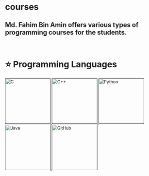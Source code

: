 # courses 

## Md. Fahim Bin Amin offers various types of programming courses for the students.


<br>

# ⭐ Programming Languages



<!-- <h3 align="left">Languages and Tools:</h3>
<p align="left"> <a href="https://www.w3.org/html/" target="_blank"> <img src="https://raw.githubusercontent.com/devicons/devicon/master/icons/html5/html5-original-wordmark.svg" alt="html5" width="50" height="50"/> </a>  <a href="https://www.w3schools.com/css/" target="_blank"> <img src="https://raw.githubusercontent.com/devicons/devicon/master/icons/css3/css3-original-wordmark.svg" alt="css3" width="50" height="50"/> </a> <a href="https://developer.mozilla.org/en-US/docs/Web/JavaScript" target="_blank"> <img src="https://raw.githubusercontent.com/devicons/devicon/master/icons/javascript/javascript-original.svg" alt="javascript" width="50" height="50"/> </a> <a href="https://reactjs.org/" target="_blank"> <img src="https://raw.githubusercontent.com/devicons/devicon/master/icons/react/react-original-wordmark.svg" alt="react" width="50" height="50"/> </a> <a href="https://vuejs.org/" target="_blank"> <img src="https://raw.githubusercontent.com/devicons/devicon/master/icons/vuejs/vuejs-original-wordmark.svg" alt="vue logo" width="50" height="50"/> </a>  
  <a href="https://nodejs.org" target="_blank"> <img src="https://raw.githubusercontent.com/devicons/devicon/master/icons/nodejs/nodejs-original-wordmark.svg" alt="nodejs" width="50" height="50"/> </a>  <a href="https://expressjs.com" target="_blank"> <img src="https://raw.githubusercontent.com/devicons/devicon/master/icons/express/express-original-wordmark.svg" alt="express" width="50" height="50"/> </a>
  <a href="https://www.mongodb.com/" target="_blank"> <img src="https://raw.githubusercontent.com/devicons/devicon/master/icons/mongodb/mongodb-original-wordmark.svg" alt="sequelize" width="50" height="50"/> </a> <a href="https://sequelize.org/" target="_blank"> <img src="https://raw.githubusercontent.com/devicons/devicon/master/icons/sequelize/sequelize-original-wordmark.svg" alt="sequelize" width="50" height="50"/> </a> 

</p> -->

<p align="center"> 

<a href="" target="_blank"> <img src="https://cdn.jsdelivr.net/gh/devicons/devicon/icons/c/c-original.svg" alt="C" width="150" height="150"/> <a href="" target="_blank"> <img src="https://cdn.jsdelivr.net/gh/devicons/devicon/icons/cplusplus/cplusplus-original.svg"  alt="C++" width="150" height="150"/> <a href="" target="_blank"> <img src="https://cdn.jsdelivr.net/gh/devicons/devicon/icons/python/python-original.svg"  alt="Python" width="150" height="150"/> <a href="" target="_blank"> <img src="https://cdn.jsdelivr.net/gh/devicons/devicon/icons/java/java-original.svg"  alt="Java" width="150" height="150"/> <a href="" target="_blank"> <img src="https://cdn.jsdelivr.net/gh/devicons/devicon/icons/github/github-original-wordmark.svg" alt="GitHub" width="150" height="150"/> 



</p>

</h2>
